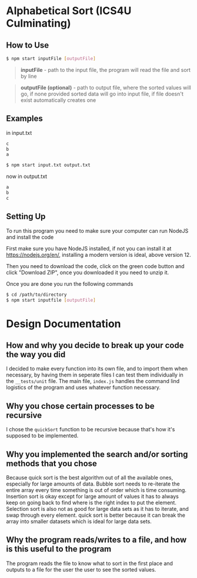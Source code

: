 # Alphabetical Sort (ICS4U Culminating)
## How to Use

```bash
$ npm start inputFile [outputFile]
```

>**inputFile** - path to the input file, the program will read the file and sort by line

>**outputFile (optional)** - path to output file, where the sorted values will go, if none provided sorted data will go into input file, if file doesn't exist automatically creates one

## Examples
in input.txt
```txt
c
b
a
```

```bash
$ npm start input.txt output.txt
```

now in output.txt
```txt
a
b
c
```
## Setting Up

To run this program you need to make sure your computer can run NodeJS and install the code

First make sure you have NodeJS installed, if not you can install it at https://nodejs.org/en/, installing a modern version is ideal, above version 12.

Then you need to download the code, click on the green code button and click "Download ZIP", once you downloaded it you need to unzip it.

Once you are done you run the following commands

```bash
$ cd /path/to/directory
$ npm start inputfile [outputFile]
```

# Design Documentation

## How and why you decide to break up your code the way you did

I decided to make every function into its own file, and to import them when necessary, by having them in seperate files I can test them individually in the `__tests/unit` file. The main file, `index.js` handles the command lind logistics of the program and uses whatever function necessary.

## Why you chose certain processes to be recursive

I chose the `quickSort` function to be recursive because that's how it's supposed to be implemented.

## Why you implemented the search and/or sorting methods that you chose

Because quick sort is the best algorithm out of all the available ones, especially for large amounts of data.
Bubble sort needs to re-iterate the entire array every time something is out of order which is time consuming.
Insertion sort is okay except for large amount of values it has to always keep on going back to find where is the right index to put the element.
Selection sort is also not as good for large data sets as it has to iterate, and swap through every element. 
quick sort is better because it can break the array into smaller datasets which is ideal for large data sets.

## Why the program reads/writes to a file, and how is this useful to the program

The program reads the file to know what to sort in the first place and outputs to a file for the user the user to see the sorted values.
